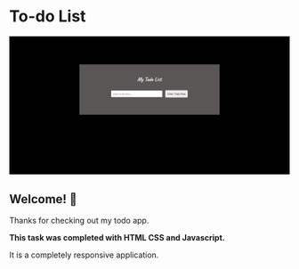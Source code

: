 # To-do List

![Design preview for my Todo App](./images/TodoList.png)


## Welcome! 👋

Thanks for checking out my todo app.

**This task was completed with HTML CSS and Javascript.**

It is a completely responsive application.

 
